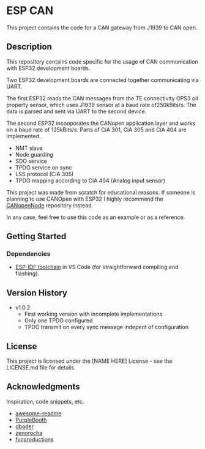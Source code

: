 # ESP CAN

This project contains the code for a CAN gateway from J1939 to CAN open.

## Description

This repository contains code specific for the usage of CAN communication with
ESP32 development boards. <br>

Two ESP32 development boards are connected together communicating via UART.<br>

The first ESP32 reads the CAN messages from the TE connectivity OPS3 oil 
property sensor, which uses J1939 sensor at a baud rate of250kBits/s.
The data is parsed and sent via UART to the second device. <br>

The second ESP32 incooporates the CANopen application layer and works on a 
baud rate of 125kBits/s. Parts of CiA 301, CiA 305 and CiA 404 are implemented.
- NMT slave
- Node guarding
- SDO service
- TPDO service on sync
- LSS protocol (CiA 305)
- TPDO mapping according to CiA 404 (Analog input sensor)

This project was made from scratch for educational reasons. If someone is 
planning to use CANOpen with ESP32 I highly recommend the 
[CANopenNode](https://github.com/CANopenNode/CANopenNode) repository instead.
<br> 

In any case, feel free to use this code as an example or as a reference.

## Getting Started

### Dependencies

- [ESP-IDF toolchain](https://docs.espressif.com/projects/esp-idf/en/stable/esp32/get-started/index.html) in VS Code (for straightforward compiling and flashing).


## Version History

- v1.0.2
    - First working version with incomplete implementations
    - Only one TPDO configured
    - TPDO transmit on every sync message indepent of configuration

## License

This project is licensed under the [NAME HERE] License - see the LICENSE.md file for details

## Acknowledgments

Inspiration, code snippets, etc.
* [awesome-readme](https://github.com/matiassingers/awesome-readme)
* [PurpleBooth](https://gist.github.com/PurpleBooth/109311bb0361f32d87a2)
* [dbader](https://github.com/dbader/readme-template)
* [zenorocha](https://gist.github.com/zenorocha/4526327)
* [fvcproductions](https://gist.github.com/fvcproductions/1bfc2d4aecb01a834b46)